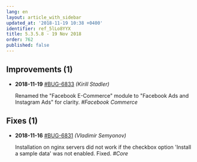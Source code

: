 ```yaml
---
lang: en
layout: article_with_sidebar
updated_at: '2018-11-19 10:38 +0400'
identifier: ref_5lLo8YYX
title: 5.3.5.8 - 19 Nov 2018
order: 762
published: false
---
```

## Improvements (1)
* **2018-11-19** [#BUG-6833](https://xcn.myjetbrains.com/youtrack/issue/BUG-6833) _(Kirill Stadler)_

  Renamed the "Facebook E-Commerce" module to "Facebook Ads and Instagram Ads" for clarity. _#Facebook Commerce_


## Fixes (1)
* **2018-11-16** [#BUG-6831](https://xcn.myjetbrains.com/youtrack/issue/BUG-6831) _(Vladimir Semyonov)_

  Installation on nginx servers did not work if the checkbox option 'Install a sample data' was not enabled. Fixed. _#Core_

